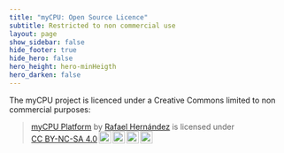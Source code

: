```yaml
---
title: "myCPU: Open Source Licence"
subtitle: Restricted to non commercial use
layout: page
show_sidebar: false
hide_footer: true
hide_hero: false
hero_height: hero-minHeigth
hero_darken: false
---
```

The myCPU project is licenced under a Creative Commons limited to non commercial purposes:

><p xmlns:cc="http://creativecommons.org/ns#" xmlns:dct="http://purl.org/dc/terms/"><a property="dct:title" rel="cc:attributionURL" href="https://mycpu.mylabpcb.com/pages/en/mycpu/introduction/">myCPU Platform</a> by <a rel="cc:attributionURL dct:creator" property="cc:attributionName" href="https://www.linkedin.com/in/rafahernandez/">Rafael Hernández</a> is licensed under <a href="http://creativecommons.org/licenses/by-nc-sa/4.0/?ref=chooser-v1" target="_blank" rel="license noopener noreferrer" style="display:inline-block;">CC BY-NC-SA 4.0<img style="height:22px!important;margin-left:3px;vertical-align:text-bottom;" src="https://mirrors.creativecommons.org/presskit/icons/cc.svg?ref=chooser-v1"><img style="height:22px!important;margin-left:3px;vertical-align:text-bottom;" src="https://mirrors.creativecommons.org/presskit/icons/by.svg?ref=chooser-v1"><img style="height:22px!important;margin-left:3px;vertical-align:text-bottom;" src="https://mirrors.creativecommons.org/presskit/icons/nc.svg?ref=chooser-v1"><img style="height:22px!important;margin-left:3px;vertical-align:text-bottom;" src="https://mirrors.creativecommons.org/presskit/icons/sa.svg?ref=chooser-v1"></a></p>
